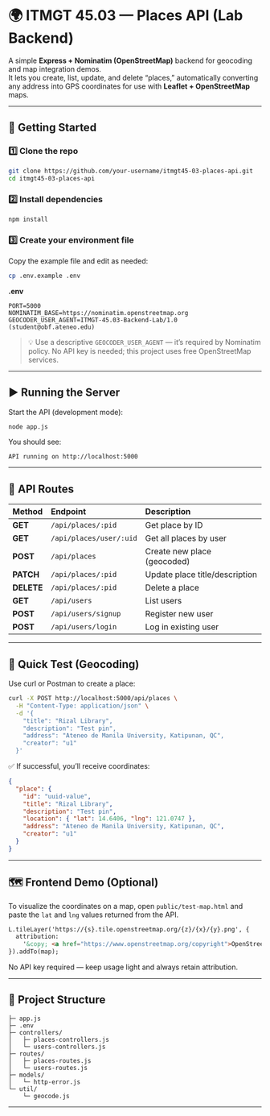 # 🌍 ITMGT 45.03 — Places API (Lab Backend)

A simple **Express + Nominatim (OpenStreetMap)** backend for geocoding and map integration demos.  
It lets you create, list, update, and delete “places,” automatically converting any address into GPS coordinates for use with **Leaflet + OpenStreetMap** maps.

---

## 🚀 Getting Started

### 1️⃣ Clone the repo

```bash
git clone https://github.com/your-username/itmgt45-03-places-api.git
cd itmgt45-03-places-api
````

### 2️⃣ Install dependencies

```bash
npm install
```

### 3️⃣ Create your environment file

Copy the example file and edit as needed:

```bash
cp .env.example .env
```

**.env**

```
PORT=5000
NOMINATIM_BASE=https://nominatim.openstreetmap.org
GEOCODER_USER_AGENT=ITMGT-45.03-Backend-Lab/1.0 (student@obf.ateneo.edu)
```

> 💡 Use a descriptive `GEOCODER_USER_AGENT` — it’s required by Nominatim policy.
> No API key is needed; this project uses free OpenStreetMap services.

---

## ▶️ Running the Server

Start the API (development mode):

```bash
node app.js
```

You should see:

```
API running on http://localhost:5000
```

---

## 🧭 API Routes

| Method     | Endpoint                | Description                    |
| :--------- | :---------------------- | :----------------------------- |
| **GET**    | `/api/places/:pid`      | Get place by ID                |
| **GET**    | `/api/places/user/:uid` | Get all places by user         |
| **POST**   | `/api/places`           | Create new place (geocoded)    |
| **PATCH**  | `/api/places/:pid`      | Update place title/description |
| **DELETE** | `/api/places/:pid`      | Delete a place                 |
| **GET**    | `/api/users`            | List users                     |
| **POST**   | `/api/users/signup`     | Register new user              |
| **POST**   | `/api/users/login`      | Log in existing user           |

---

## 🧪 Quick Test (Geocoding)

Use curl or Postman to create a place:

```bash
curl -X POST http://localhost:5000/api/places \
  -H "Content-Type: application/json" \
  -d '{
    "title": "Rizal Library",
    "description": "Test pin",
    "address": "Ateneo de Manila University, Katipunan, QC",
    "creator": "u1"
  }'
```

✅ If successful, you’ll receive coordinates:

```json
{
  "place": {
    "id": "uuid-value",
    "title": "Rizal Library",
    "description": "Test pin",
    "location": { "lat": 14.6406, "lng": 121.0747 },
    "address": "Ateneo de Manila University, Katipunan, QC",
    "creator": "u1"
  }
}
```

---

## 🗺️ Frontend Demo (Optional)

To visualize the coordinates on a map, open `public/test-map.html` and paste the `lat` and `lng` values returned from the API.

```html
L.tileLayer('https://{s}.tile.openstreetmap.org/{z}/{x}/{y}.png', {
  attribution:
    '&copy; <a href="https://www.openstreetmap.org/copyright">OpenStreetMap</a> contributors'
}).addTo(map);
```

No API key required — keep usage light and always retain attribution.

---

## 🧩 Project Structure

```
├─ app.js
├─ .env
├─ controllers/
│   ├─ places-controllers.js
│   └─ users-controllers.js
├─ routes/
│   ├─ places-routes.js
│   └─ users-routes.js
├─ models/
│   └─ http-error.js
└─ util/
    └─ geocode.js
```

---